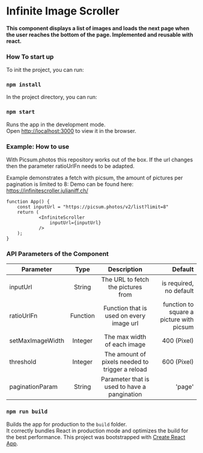 # Infinite Image Scroller

#### This component displays a list of images and loads the next page when the user reaches the bottom of the page. Implemented and reusable with react.



### How To start up

To init the project, you can run: 

### `npm install`

In the project directory, you can run:

### `npm start`

Runs the app in the development mode.<br>
Open [http://localhost:3000](http://localhost:3000) to view it in the browser.

### Example: How to use

With Picsum.photos this repository works out of the box. If the url changes then the parameter ratioUrlFn needs to be adapted. 

Example demonstrates a fetch with picsum, the amount of pictures per pagination is limited to 8: 
Demo can be found here: https://infinitescroller.julianiff.ch/

```
function App() {
    const inputUrl = "https://picsum.photos/v2/list?limit=8"
    return (
            <InfiniteScroller
                inputUrl={inputUrl}
            />
    );
}
```

### API Parameters of the Component 

| Parameter        | Type           |Description           | Default  |
| ------------- |:-------------:|:-------------:| -----:|
| inputUrl      | String | The URL to fetch the pictures from | is required, no default |
| ratioUrlFn      | Function | Function that is used on every image url | function to square a picture with picsum |
| setMaxImageWidth      | Integer      | The max width of each image       |   400 (Pixel) |
| threshold | Integer      |    The amount of pixels needed to trigger a reload |    600 (Pixel) |
| paginationParam | String      |    Parameter that is used to have a pangination |    'page' |

### `npm run build`

Builds the app for production to the `build` folder.<br>
It correctly bundles React in production mode and optimizes the build for the best performance.
This project was bootstrapped with [Create React App](https://github.com/facebook/create-react-app).
